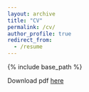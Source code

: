 ```yaml
---
layout: archive
title: "CV"
permalink: /cv/
author_profile: true
redirect_from:
  - /resume
---
```


{% include base_path %}


Download pdf [here](/files/PCChen_CV.pdf)